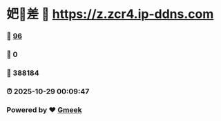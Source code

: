 # 妑🔭差 :link: https://z.zcr4.ip-ddns.com 
### :page_facing_up: [96](https://z.zcr4.ip-ddns.com/tag.html) 
### :speech_balloon: 0 
### :hibiscus: 388184 
### :alarm_clock: 2025-10-29 00:09:47 
### Powered by :heart: [Gmeek](https://github.com/Meekdai/Gmeek)
